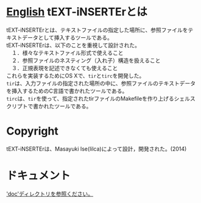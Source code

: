 [English](README.md)
tEXT-iNSERTErとは
===

tEXT-iNSERTErとは、テキストファイルの指定した場所に、参照ファイルをテキストデータとして挿入するツールである。  
tEXT-iNSERTErは、以下のことを重視して設計された。  
　１．様々なテキストファイル形式で使えること  
　２．参照ファイルのネスティング（入れ子）構造を扱えること  
　３．正規表現を記述できなくても使えること  
これらを実装するためにOS Xで、`tir`と`tirc`を開発した。  
`tir`は、入力ファイルの指定された場所の中に、参照ファイルのテキストデータを挿入するためのC言語で書かれたツールである。  
`tirc`は、`tir`を使って、指定されたtirファイルのMakefileを作り上げるシェルスクリプトで書かれたツールである。  

Copyright
===
tEXT-iNSERTErは、Masayuki Ise(lilca)によって設計，開発された。(2014)

ドキュメント
===
['doc'ディレクトリを参照ください。](doc/contents_jp.md)
